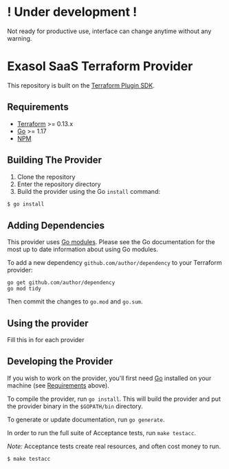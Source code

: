 # ! Under development !

Not ready for productive use, interface can change anytime without any warning. 

# Exasol SaaS Terraform Provider

This repository is built on the [Terraform Plugin SDK](https://github.com/hashicorp/terraform-plugin-sdk). 


## Requirements

- [Terraform](https://www.terraform.io/downloads.html) >= 0.13.x
- [Go](https://golang.org/doc/install) >= 1.17
- [NPM](https://docs.npmjs.com/downloading-and-installing-node-js-and-npm)

## Building The Provider

1. Clone the repository
1. Enter the repository directory
1. Build the provider using the Go `install` command: 
```sh
$ go install
```

## Adding Dependencies

This provider uses [Go modules](https://github.com/golang/go/wiki/Modules).
Please see the Go documentation for the most up to date information about using Go modules.

To add a new dependency `github.com/author/dependency` to your Terraform provider:

```
go get github.com/author/dependency
go mod tidy
```

Then commit the changes to `go.mod` and `go.sum`.

## Using the provider

Fill this in for each provider

## Developing the Provider

If you wish to work on the provider, you'll first need [Go](http://www.golang.org) installed on your machine (see [Requirements](#requirements) above).

To compile the provider, run `go install`. This will build the provider and put the provider binary in the `$GOPATH/bin` directory.

To generate or update documentation, run `go generate`.

In order to run the full suite of Acceptance tests, run `make testacc`.

*Note:* Acceptance tests create real resources, and often cost money to run.

```sh
$ make testacc
```
